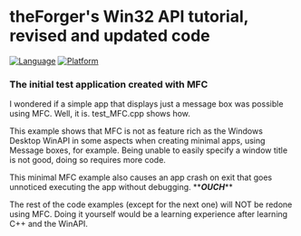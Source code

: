 # theForger's Win32 API tutorial, revised and updated code
[![Language](https://img.shields.io/badge/Language%20-C-blue.svg)](https://github.com/GeorgePimpleton/theForger-winapi-tutorial/)
[![Platform](https://img.shields.io/badge/Platform%20-Win32-blue.svg)](https://github.com/GeorgePimpleton/theForger-winapi-tutorial/)

### The initial test application created with MFC
I wondered if a simple app that displays just a message box was possible using MFC.  Well, it is.  test_MFC.cpp shows how.

This example shows that MFC is not as feature rich as the Windows Desktop WinAPI in some aspects when creating minimal apps, using Message boxes, for example.  Being unable to easily specify a window title is not good, doing so requires more code.

This minimal MFC example also causes an app crash on exit that goes unnoticed executing the app without debugging.  \*\****OUCH***\*\*

The rest of the code examples (except for the next one) will NOT be redone using MFC.  Doing it yourself would be a learning experience after learning C++ and the WinAPI.
